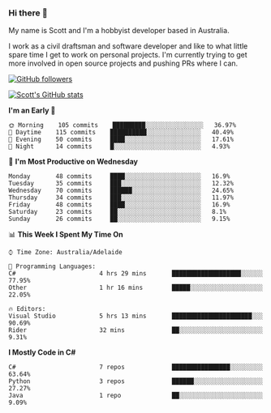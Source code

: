 ### Hi there 👋

My name is Scott and I'm a hobbyist developer based in Australia.

I work as a civil draftsman and software developer and like to what little spare time I get to work on personal projects. I'm currently trying to get more involved in open source projects and pushing PRs where I can. 

[![GitHub followers](https://img.shields.io/github/followers/puppetsw?label=Follow&style=social)](https://github.com/puppetsw?tab=followers)

[![Scott's GitHub stats](https://github-readme-stats.vercel.app/api?username=puppetsw&show_icons=true&theme=dark)](https://github.com/anuraghazra/github-readme-stats)

<!--START_SECTION:waka-->
**I'm an Early 🐤** 

```text
🌞 Morning    105 commits    █████████░░░░░░░░░░░░░░░░   36.97% 
🌆 Daytime    115 commits    ██████████░░░░░░░░░░░░░░░   40.49% 
🌃 Evening    50 commits     ████░░░░░░░░░░░░░░░░░░░░░   17.61% 
🌙 Night      14 commits     █░░░░░░░░░░░░░░░░░░░░░░░░   4.93%

```
📅 **I'm Most Productive on Wednesday** 

```text
Monday       48 commits     ████░░░░░░░░░░░░░░░░░░░░░   16.9% 
Tuesday      35 commits     ███░░░░░░░░░░░░░░░░░░░░░░   12.32% 
Wednesday    70 commits     ██████░░░░░░░░░░░░░░░░░░░   24.65% 
Thursday     34 commits     ███░░░░░░░░░░░░░░░░░░░░░░   11.97% 
Friday       48 commits     ████░░░░░░░░░░░░░░░░░░░░░   16.9% 
Saturday     23 commits     ██░░░░░░░░░░░░░░░░░░░░░░░   8.1% 
Sunday       26 commits     ██░░░░░░░░░░░░░░░░░░░░░░░   9.15%

```


📊 **This Week I Spent My Time On** 

```text
⌚︎ Time Zone: Australia/Adelaide

💬 Programming Languages: 
C#                       4 hrs 29 mins       ███████████████████░░░░░░   77.95% 
Other                    1 hr 16 mins        █████░░░░░░░░░░░░░░░░░░░░   22.05%

🔥 Editors: 
Visual Studio            5 hrs 13 mins       ██████████████████████░░░   90.69% 
Rider                    32 mins             ██░░░░░░░░░░░░░░░░░░░░░░░   9.31%

```

**I Mostly Code in C#** 

```text
C#                       7 repos             ████████████████░░░░░░░░░   63.64% 
Python                   3 repos             ██████░░░░░░░░░░░░░░░░░░░   27.27% 
Java                     1 repo              ██░░░░░░░░░░░░░░░░░░░░░░░   9.09%

```



<!--END_SECTION:waka-->

<!--
**puppetsw/puppetsw** is a ✨ _special_ ✨ repository because its `README.md` (this file) appears on your GitHub profile.

Here are some ideas to get you started:

- 🔭 I’m currently working on ...
- 🌱 I’m currently learning ...
- 👯 I’m looking to collaborate on ...
- 🤔 I’m looking for help with ...
- 💬 Ask me about ...
- 📫 How to reach me: ...
- 😄 Pronouns: ...
- ⚡ Fun fact: ...
-->
